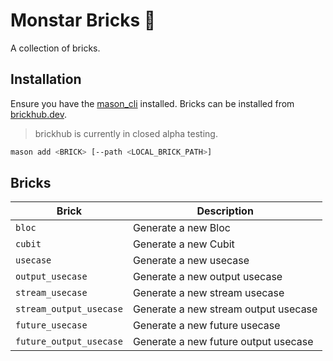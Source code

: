 # Monstar Bricks 🧱

A collection of bricks.

## Installation

Ensure you have the [mason_cli](https://github.com/felangel/mason/tree/master/packages/mason_cli) installed. Bricks can be installed from [brickhub.dev](https://brickhub.dev).

> brickhub is currently in closed alpha testing.

```sh
mason add <BRICK> [--path <LOCAL_BRICK_PATH>]
```

## Bricks

| Brick                   | Description                          |
| ----------------------- | ------------------------------------ |
| `bloc`                  | Generate a new Bloc                  |
| `cubit`                 | Generate a new Cubit                 |
| `usecase`               | Generate a new usecase               |
| `output_usecase`        | Generate a new output usecase        |
| `stream_usecase`        | Generate a new stream usecase        |
| `stream_output_usecase` | Generate a new stream output usecase |
| `future_usecase`        | Generate a new future usecase        |
| `future_output_usecase` | Generate a new future output usecase |
